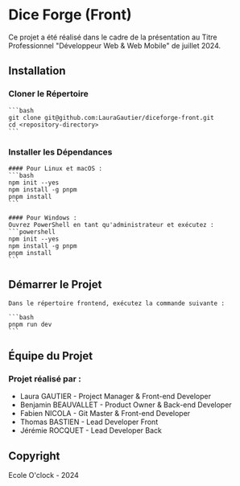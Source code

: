 # Dice Forge (Front)

Ce projet a été réalisé dans le cadre de la présentation au Titre Professionnel "Développeur Web & Web Mobile" de juillet 2024.

## Installation

### Cloner le Répertoire

    ```bash
    git clone git@github.com:LauraGautier/diceforge-front.git
    cd <repository-directory>
    ```

### Installer les Dépendances

    #### Pour Linux et macOS :
    ```bash
    npm init --yes
    npm install -g pnpm
    pnpm install
    ```

    #### Pour Windows :
    Ouvrez PowerShell en tant qu'administrateur et exécutez :
    ```powershell
    npm init --yes
    npm install -g pnpm
    pnpm install
    ```

## Démarrer le Projet

    Dans le répertoire frontend, exécutez la commande suivante :

    ```bash
    pnpm run dev
    ```

## Équipe du Projet

### Projet réalisé par :

- Laura GAUTIER - Project Manager & Front-end Developer
- Benjamin BEAUVALLET - Product Owner & Back-end Developer
- Fabien NICOLA - Git Master & Front-end Developer
- Thomas BASTIEN - Lead Developer Front
- Jérémie ROCQUET - Lead Developer Back

## Copyright

Ecole O'clock - 2024
